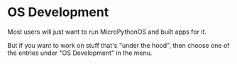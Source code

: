# OS Development

Most users will just want to run MicroPythonOS and built apps for it.

But if you want to work on stuff that's "under the hood", then choose one of the entries under "OS Development" in the menu.
